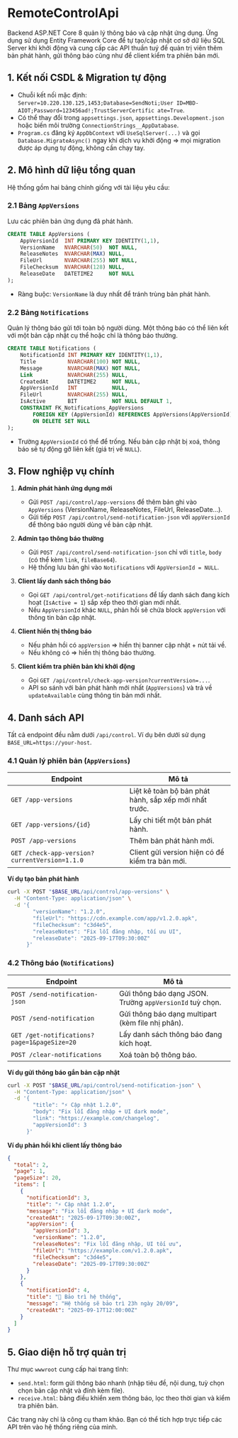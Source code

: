 # RemoteControlApi

Backend ASP.NET Core 8 quản lý thông báo và cập nhật ứng dụng. Ứng dụng sử dụng Entity Framework Core để tự tạo/cập nhật cơ sở
 dữ liệu SQL Server khi khởi động và cung cấp các API thuần tuý để quản trị viên thêm bản phát hành, gửi thông báo cũng như để
 client kiểm tra phiên bản mới.

## 1. Kết nối CSDL & Migration tự động
- Chuỗi kết nối mặc định: `Server=10.220.130.125,1453;Database=SendNoti;User ID=MBD-AIOT;Password=123456ad!;TrustServerCertific
ate=True`.
- Có thể thay đổi trong `appsettings.json`, `appsettings.Development.json` hoặc biến môi trường `ConnectionStrings__AppDatabase`.
- `Program.cs` đăng ký `AppDbContext` với `UseSqlServer(...)` và gọi `Database.MigrateAsync()` ngay khi dịch vụ khởi động ⇒ mọi
migration được áp dụng tự động, không cần chạy tay.

## 2. Mô hình dữ liệu tổng quan
Hệ thống gồm hai bảng chính giống với tài liệu yêu cầu:

### 2.1 Bảng `AppVersions`
Lưu các phiên bản ứng dụng đã phát hành.
```sql
CREATE TABLE AppVersions (
    AppVersionId  INT PRIMARY KEY IDENTITY(1,1),
    VersionName   NVARCHAR(50)  NOT NULL,
    ReleaseNotes  NVARCHAR(MAX) NULL,
    FileUrl       NVARCHAR(255) NOT NULL,
    FileChecksum  NVARCHAR(128) NULL,
    ReleaseDate   DATETIME2     NOT NULL
);
```
- Ràng buộc: `VersionName` là duy nhất để tránh trùng bản phát hành.

### 2.2 Bảng `Notifications`
Quản lý thông báo gửi tới toàn bộ người dùng. Một thông báo có thể liên kết với một bản cập nhật cụ thể hoặc chỉ là thông báo thường.
```sql
CREATE TABLE Notifications (
    NotificationId INT PRIMARY KEY IDENTITY(1,1),
    Title          NVARCHAR(100) NOT NULL,
    Message        NVARCHAR(MAX) NOT NULL,
    Link           NVARCHAR(255) NULL,
    CreatedAt      DATETIME2     NOT NULL,
    AppVersionId   INT           NULL,
    FileUrl        NVARCHAR(255) NULL,
    IsActive       BIT           NOT NULL DEFAULT 1,
    CONSTRAINT FK_Notifications_AppVersions
        FOREIGN KEY (AppVersionId) REFERENCES AppVersions(AppVersionId)
        ON DELETE SET NULL
);
```
- Trường `AppVersionId` có thể để trống. Nếu bản cập nhật bị xoá, thông báo sẽ tự động gỡ liên kết (giá trị về `NULL`).

## 3. Flow nghiệp vụ chính
1. **Admin phát hành ứng dụng mới**
   - Gửi `POST /api/control/app-versions` để thêm bản ghi vào `AppVersions` (VersionName, ReleaseNotes, FileUrl, ReleaseDate...).
   - Gửi tiếp `POST /api/control/send-notification-json` với `appVersionId` để thông báo người dùng về bản cập nhật.

2. **Admin tạo thông báo thường**
   - Gửi `POST /api/control/send-notification-json` chỉ với `title`, `body` (có thể kèm `link`, `fileBase64`).
   - Hệ thống lưu bản ghi vào `Notifications` với `AppVersionId = NULL`.

3. **Client lấy danh sách thông báo**
   - Gọi `GET /api/control/get-notifications` để lấy danh sách đang kích hoạt (`IsActive = 1`) sắp xếp theo thời gian mới nhất.
   - Nếu `AppVersionId` khác `NULL`, phản hồi sẽ chứa block `appVersion` với thông tin bản cập nhật.

4. **Client hiển thị thông báo**
   - Nếu phản hồi có `appVersion` ⇒ hiển thị banner cập nhật + nút tải về.
   - Nếu không có ⇒ hiển thị thông báo thường.

5. **Client kiểm tra phiên bản khi khởi động**
   - Gọi `GET /api/control/check-app-version?currentVersion=...`.
   - API so sánh với bản phát hành mới nhất (`AppVersions`) và trả về `updateAvailable` cùng thông tin bản mới nhất.

## 4. Danh sách API
Tất cả endpoint đều nằm dưới `/api/control`. Ví dụ bên dưới sử dụng `BASE_URL=https://your-host`.

### 4.1 Quản lý phiên bản (`AppVersions`)
| Endpoint | Mô tả |
| --- | --- |
| `GET /app-versions` | Liệt kê toàn bộ bản phát hành, sắp xếp mới nhất trước. |
| `GET /app-versions/{id}` | Lấy chi tiết một bản phát hành. |
| `POST /app-versions` | Thêm bản phát hành mới. |
| `GET /check-app-version?currentVersion=1.1.0` | Client gửi version hiện có để kiểm tra bản mới. |

**Ví dụ tạo bản phát hành**
```bash
curl -X POST "$BASE_URL/api/control/app-versions" \
  -H "Content-Type: application/json" \
  -d '{
        "versionName": "1.2.0",
        "fileUrl": "https://cdn.example.com/app/v1.2.0.apk",
        "fileChecksum": "c3d4e5",
        "releaseNotes": "Fix lỗi đăng nhập, tối ưu UI",
        "releaseDate": "2025-09-17T09:30:00Z"
      }'
```

### 4.2 Thông báo (`Notifications`)
| Endpoint | Mô tả |
| --- | --- |
| `POST /send-notification-json` | Gửi thông báo dạng JSON. Trường `appVersionId` tuỳ chọn. |
| `POST /send-notification` | Gửi thông báo dạng multipart (kèm file nhị phân). |
| `GET /get-notifications?page=1&pageSize=20` | Lấy danh sách thông báo đang kích hoạt. |
| `POST /clear-notifications` | Xoá toàn bộ thông báo. |

**Ví dụ gửi thông báo gắn bản cập nhật**
```bash
curl -X POST "$BASE_URL/api/control/send-notification-json" \
  -H "Content-Type: application/json" \
  -d '{
        "title": "⚡ Cập nhật 1.2.0",
        "body": "Fix lỗi đăng nhập + UI dark mode",
        "link": "https://example.com/changelog",
        "appVersionId": 3
      }'
```

**Ví dụ phản hồi khi client lấy thông báo**
```json
{
  "total": 2,
  "page": 1,
  "pageSize": 20,
  "items": [
    {
      "notificationId": 3,
      "title": "⚡ Cập nhật 1.2.0",
      "message": "Fix lỗi đăng nhập + UI dark mode",
      "createdAt": "2025-09-17T09:30:00Z",
      "appVersion": {
        "appVersionId": 3,
        "versionName": "1.2.0",
        "releaseNotes": "Fix lỗi đăng nhập, UI tối ưu",
        "fileUrl": "https://example.com/v1.2.0.apk",
        "fileChecksum": "c3d4e5",
        "releaseDate": "2025-09-17T09:30:00Z"
      }
    },
    {
      "notificationId": 4,
      "title": "🔧 Bảo trì hệ thống",
      "message": "Hệ thống sẽ bảo trì 23h ngày 20/09",
      "createdAt": "2025-09-17T12:00:00Z"
    }
  ]
}
```

## 5. Giao diện hỗ trợ quản trị
Thư mục `wwwroot` cung cấp hai trang tĩnh:
- `send.html`: form gửi thông báo nhanh (nhập tiêu đề, nội dung, tuỳ chọn chọn bản cập nhật và đính kèm file).
- `receive.html`: bảng điều khiển xem thông báo, lọc theo thời gian và kiểm tra phiên bản.

Các trang này chỉ là công cụ tham khảo. Bạn có thể tích hợp trực tiếp các API trên vào hệ thống riêng của mình.
